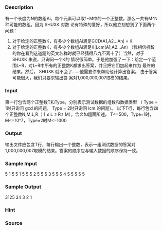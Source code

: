 
### Description

有一个长度为N的数组Ai，每个元素可以取1~M中的一个正整数。那么一共有M^N种可能的数组。因为 SHUXK 对数
论有特殊的爱好，所以他立刻想到了下面两个问题：
1. 对于给定的正整数K，有多少个数组Ai满足GCD(A1,A2...An) = K
2. 对于给定的正整数K，有多少个数组Ai满足K|Lcm(A1,A2...An)
（我相信机智的你在看到这道题的英文名称时就已经猜得八九不离十了）当然，对于 SHUXK 来说，只询问一个K的
情况很简单。于是他加强了一下：给定一个范围L~R，对L~R中所有的正整数K都求出答案，并且把它们加起来作为
最终的结果。然后， SHUXK 就不会了……他需要你来帮助他计算出答案。 由于答案可能很大，我们只要求输出答
案对1,000,000,007取模的结果。




### Input

第一行包含两个正整数T和Type，分别表示测试数据的组数和数据类型
（ Type = 1时只询问 gcd 的问题， Type = 2时只询问 lcm 的问题）。
以下T行，每行包含四个正整数N,M,L,R（ 1 ≤ L ≤ R≤ M），含义如题面所述。
T<=500，Type=1时，M<=10^7，Type=2时M<=1000



### Output
输出文件应包含T行，每行输出一个整数，表示一组测试数据的答案对
1,000,000,007取模的结果。答案的顺序应与输入数据的顺序保持一致。


### Sample Input
5 1
5 5 1 5
5 5 2 5
5 5 3 5
5 5 4 5
5 5 5 5
### Sample Output
3125
34
3 
2 
1
### Hint

### Source
